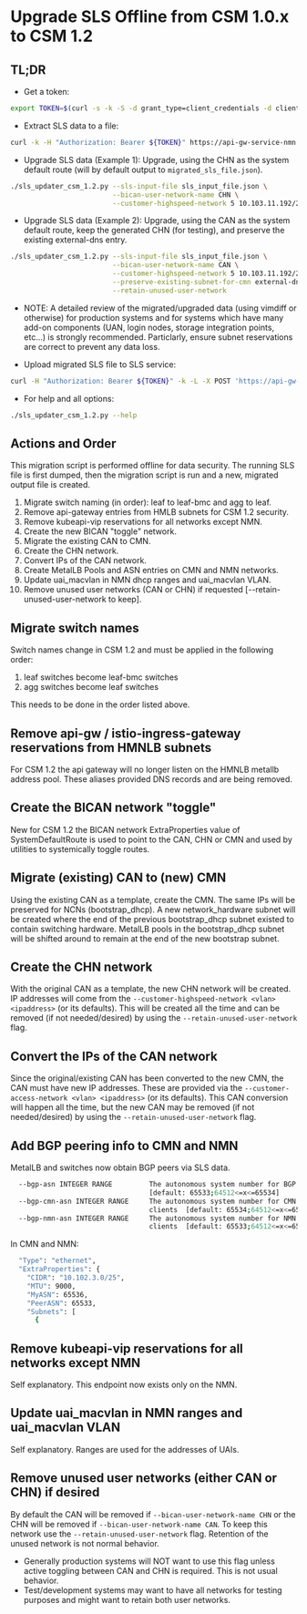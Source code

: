 # Upgrade SLS Offline from CSM 1.0.x to CSM 1.2

## TL;DR

* Get a token:

```bash
export TOKEN=$(curl -s -k -S -d grant_type=client_credentials -d client_id=admin-client -d client_secret=`kubectl get secrets admin-client-auth -o jsonpath='{.data.client-secret}' | base64 -d` https://api-gw-service-nmn.local/keycloak/realms/shasta/protocol/openid-connect/token | jq -r '.access_token')
```

* Extract SLS data to a file:

```bash
curl -k -H "Authorization: Bearer ${TOKEN}" https://api-gw-service-nmn.local/apis/sls/v1/dumpstate | jq -S . > sls_input_file.json
```

* Upgrade SLS data (Example 1): Upgrade, using the CHN as the system default route (will by default output to `migrated_sls_file.json`).

```bash
./sls_updater_csm_1.2.py --sls-input-file sls_input_file.json \
                         --bican-user-network-name CHN \
                         --customer-highspeed-network 5 10.103.11.192/26
```

* Upgrade SLS data (Example 2): Upgrade, using the CAN as the system default route, keep the generated CHN (for testing), and preserve the existing external-dns entry.

```bash
./sls_updater_csm_1.2.py --sls-input-file sls_input_file.json \
                         --bican-user-network-name CAN \
                         --customer-highspeed-network 5 10.103.11.192/26 \
                         --preserve-existing-subnet-for-cmn external-dns \
                         --retain-unused-user-network
```

* NOTE: A detailed review of the migrated/upgraded data (using vimdiff or otherwise) for production systems and for systems which have many add-on components (UAN, login nodes, storage integration points, etc...) is strongly recommended.  Particlarly, ensure subnet reservations are correct to prevent any data loss.

* Upload migrated SLS file to SLS service:

```bash
curl -H "Authorization: Bearer ${TOKEN}" -k -L -X POST 'https://api-gw-service-nmn.local/apis/sls/v1/loadstate' -F 'sls_dump=@migrated_sls_file.json'
```

* For help and all options:

```bash
./sls_updater_csm_1.2.py --help
```

## Actions and Order

This migration script is performed offline for data security.  The running SLS file is first dumped, then the migration script is run and a new, migrated output file is created.

  1. Migrate switch naming (in order):  leaf to leaf-bmc and agg to leaf.
  2. Remove api-gateway entries from HMLB subnets for CSM 1.2 security.
  3. Remove kubeapi-vip reservations for all networks except NMN.
  4. Create the new BICAN "toggle" network.
  5. Migrate the existing CAN to CMN.
  6. Create the CHN network.
  7. Convert IPs of the CAN network.
  8. Create MetalLB Pools and ASN entries on CMN and NMN networks.
  9. Update uai_macvlan in NMN dhcp ranges and uai_macvlan VLAN.
  10. Remove unused user networks (CAN or CHN) if requested [--retain-unused-user-network to keep].

## Migrate switch names

Switch names change in CSM 1.2 and must be applied in the following order:

1. leaf switches become leaf-bmc switches
2. agg switches become leaf switches

This needs to be done in the order listed above.

## Remove api-gw / istio-ingress-gateway reservations from HMNLB subnets

For CSM 1.2 the api gateway will no longer listen on the HMNLB metallb address pool.
These aliases provided DNS records and are being removed.

## Create the BICAN network "toggle"

New for CSM 1.2 the BICAN network ExtraProperties value of SystemDefaultRoute is used to point to the CAN, CHN or CMN and used by utilities to systemically toggle routes.

## Migrate (existing) CAN to (new) CMN

Using the existing CAN as a template, create the CMN.  The same IPs will be preserved for
NCNs (bootstrap_dhcp).  A new network_hardware subnet will be created where the end of the previous bootstrap_dhcp subnet existed to contain switching hardware.  MetalLB pools in the bootstrap_dhcp subnet will be shifted around to remain at the end of the new bootstrap subnet.

## Create the CHN network

With the original CAN as a template, the new CHN network will be created.  IP addresses will come from the `--customer-highspeed-network <vlan> <ipaddress>` (or its defaults). This will be created all the time and can be removed (if not needed/desired) by using the `--retain-unused-user-network` flag.

## Convert the IPs of the CAN network

Since the original/existing CAN has been converted to the new CMN, the CAN must have new IP addresses.  These are provided via the `--customer-access-network <vlan> <ipaddress>` (or its defaults).  This CAN conversion will happen all the time, but the new CAN may be removed (if not needed/desired) by using the `--retain-unused-user-network` flag.

## Add BGP peering info to CMN and NMN

MetalLB and switches now obtain BGP peers via SLS data.

```bash
  --bgp-asn INTEGER RANGE         The autonomous system number for BGP router
                                  [default: 65533;64512<=x<=65534]
  --bgp-cmn-asn INTEGER RANGE     The autonomous system number for CMN BGP
                                  clients  [default: 65534;64512<=x<=65534]
  --bgp-nmn-asn INTEGER RANGE     The autonomous system number for NMN BGP
                                  clients  [default: 65533;64512<=x<=65534]
```

In CMN and NMN:

```bash
  "Type": "ethernet",
  "ExtraProperties": {
    "CIDR": "10.102.3.0/25",
    "MTU": 9000,
    "MyASN": 65536,
    "PeerASN": 65533,
    "Subnets": [
      {
```

## Remove kubeapi-vip reservations for all networks except NMN

Self explanatory.  This endpoint now exists only on the NMN.

## Update uai_macvlan in NMN ranges and uai_macvlan VLAN

Self explanatory.  Ranges are used for the addresses of UAIs.

## Remove unused user networks (either CAN or CHN) if desired

By default the CAN will be removed if `--bican-user-network-name CHN` or the CHN will be removed if `--bican-user-network-name CAN`.  To keep this network use the `--retain-unused-user-network` flag. Retention of the unused network is not normal behavior.

* Generally production systems will NOT want to use this flag unless active toggling between CAN and CHN is required.  This is not usual behavior.
* Test/development systems may want to have all networks for testing purposes and might want to retain both user networks.
